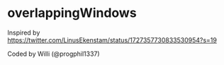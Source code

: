 # overlappingWindows

Inspired by https://twitter.com/LinusEkenstam/status/1727357730833530954?s=19

Coded by Willi (@progphil1337)
